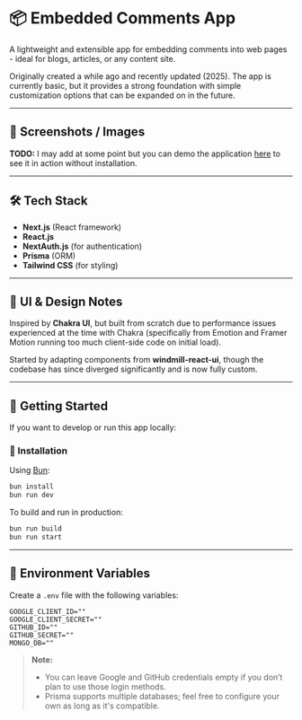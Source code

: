 # 📦 Embedded Comments App

A lightweight and extensible app for embedding comments into web pages - ideal for blogs, articles, or any content site.

Originally created a while ago and recently updated (2025). The app is currently basic, but it provides a strong foundation with simple customization options that can be expanded on in the future.

---

## 📸 Screenshots / Images

**TODO:** I may add at some point but you can demo the application [here](https://comments-rho.vercel.app/) to see it in action without installation.

---

## 🛠️ Tech Stack

* **Next.js** (React framework)
* **React.js**
* **NextAuth.js** (for authentication)
* **Prisma** (ORM)
* **Tailwind CSS** (for styling)
---

## 🎨 UI & Design Notes

Inspired by **Chakra UI**, but built from scratch due to performance issues experienced at the time with Chakra (specifically from Emotion and Framer Motion running too much client-side code on initial load).

Started by adapting components from **windmill-react-ui**, though the codebase has since diverged significantly and is now fully custom.

---

## 🚀 Getting Started

If you want to develop or run this app locally:

### 🔧 Installation

Using [Bun](https://bun.sh):

```bash
bun install
bun run dev
```

To build and run in production:

```bash
bun run build
bun run start
```

---

## 🧪 Environment Variables

Create a `.env` file with the following variables:

```env
GOOGLE_CLIENT_ID=""
GOOGLE_CLIENT_SECRET=""
GITHUB_ID=""
GITHUB_SECRET=""
MONGO_DB=""
```

> **Note:**
>
> * You can leave Google and GitHub credentials empty if you don’t plan to use those login methods.
> * Prisma supports multiple databases; feel free to configure your own as long as it's compatible.
